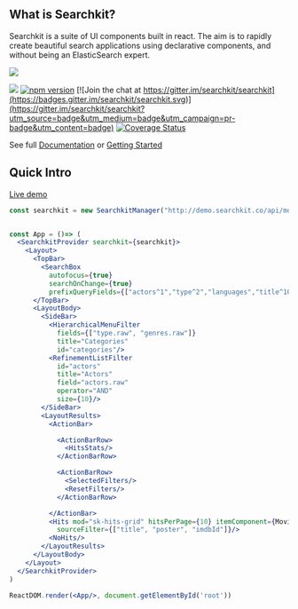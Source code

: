 ## What is Searchkit?
Searchkit is a suite of UI components built in react. The aim is to rapidly create beautiful search applications using declarative components, and without being an ElasticSearch expert.

<img src="./docs/assets/codepreview.png"/>

[<img src="https://circleci.com/gh/searchkit/searchkit.png?style=shield"/>](https://circleci.com/gh/searchkit/searchkit)
[![npm version](https://badge.fury.io/js/searchkit.svg)](https://badge.fury.io/js/searchkit)
[![Join the chat at https://gitter.im/searchkit/searchkit](https://badges.gitter.im/searchkit/searchkit.svg)](https://gitter.im/searchkit/searchkit?utm_source=badge&utm_medium=badge&utm_campaign=pr-badge&utm_content=badge)
[![Coverage Status](https://coveralls.io/repos/searchkit/searchkit/badge.svg?branch=develop&service=github)](https://coveralls.io/github/searchkit/searchkit?branch=develop)


See full [Documentation](http://docs.searchkit.co/stable) or [Getting Started](http://docs.searchkit.co/stable/docs/setup/project-setup.html)

## Quick Intro
[Live demo](http://demo.searchkit.co)

```jsx
const searchkit = new SearchkitManager("http://demo.searchkit.co/api/movies/")


const App = ()=> (
  <SearchkitProvider searchkit={searchkit}>
    <Layout>
      <TopBar>
        <SearchBox
          autofocus={true}
          searchOnChange={true}
          prefixQueryFields={["actors^1","type^2","languages","title^10"]}/>
      </TopBar>
      <LayoutBody>
        <SideBar>
          <HierarchicalMenuFilter
            fields={["type.raw", "genres.raw"]}
            title="Categories"
            id="categories"/>
          <RefinementListFilter
            id="actors"
            title="Actors"
            field="actors.raw"
            operator="AND"
            size={10}/>
        </SideBar>
        <LayoutResults>
          <ActionBar>

            <ActionBarRow>
              <HitsStats/>
            </ActionBarRow>

            <ActionBarRow>
              <SelectedFilters/>
              <ResetFilters/>
            </ActionBarRow>

          </ActionBar>
          <Hits mod="sk-hits-grid" hitsPerPage={10} itemComponent={MovieHitsGridItem}
            sourceFilter={["title", "poster", "imdbId"]}/>
          <NoHits/>
        </LayoutResults>
      </LayoutBody>
    </Layout>
  </SearchkitProvider>
)

ReactDOM.render(<App/>, document.getElementById('root'))


```
